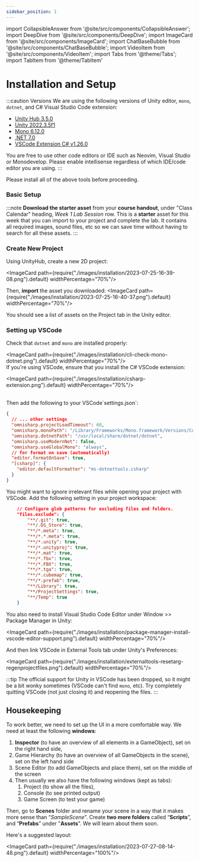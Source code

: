 ```yaml
---
sidebar_position: 1
---
```


import CollapsibleAnswer from '@site/src/components/CollapsibleAnswer';
import DeepDive from '@site/src/components/DeepDive';
import ImageCard from '@site/src/components/ImageCard';
import ChatBaseBubble from '@site/src/components/ChatBaseBubble';
import VideoItem from '@site/src/components/VideoItem';
import Tabs from '@theme/Tabs';
import TabItem from '@theme/TabItem'

# Installation and Setup

:::caution Versions
We are using the following versions of Unity editor, `mono`, `dotnet`, and C# Visual Studio Code extension:

- [Unity Hub 3.5.0](https://unity.com/download)
- [Unity 2022.3.5f1](https://unity.com/releases/editor/whats-new/2022.3.5)
- [Mono 6.12.0 ](https://www.mono-project.com/download/stable/)
- [.NET 7.0](https://dotnet.microsoft.com/en-us/download)
- [VSCode Extension C# v1.26.0](https://marketplace.visualstudio.com/items?itemName=ms-dotnettools.csharp)

You are free to use other code editors or IDE such as Neovim, Visual Studio or Monodevelop. Please enable intellisense regardless of which IDE/code editor you are using.
:::

Please install all of the above tools before proceeding.

### Basic Setup

:::note
**Download the starter asset** from your **course handout**, under "Class Calendar" heading, _Week 1 Lab Session_ row. This is a **starter** asset for this week that you can import to your project and complete the lab. It contains all required images, sound files, etc so we can save time without having to search for all these assets.
:::

### Create New Project

Using UnityHub, create a new 2D project:

<ImageCard path={require("./images/installation/2023-07-25-16-39-08.png").default} widthPercentage="70%"/>

Then, **import** the asset you downloaded:
<ImageCard path={require("./images/installation/2023-07-25-16-40-37.png").default} widthPercentage="70%"/>

You should see a list of assets on the Project tab in the Unity editor.

### Setting up VSCode

Check that `dotnet` and `mono` are installed properly:

<ImageCard path={require("./images/installation/cli-check-mono-dotnet.png").default} widthPercentage="70%"/>
<br/>
If you're using VSCode, ensure that you install the C# VSCode extension:

<ImageCard path={require("./images/installation/csharp-extension.png").default} widthPercentage="70%"/>

<br/>
Then add the following to your VSCode`settings.json`:

```json title="[other path]/Code/Usersettings.json"
{
  // ... other settings
  "omnisharp.projectLoadTimeout": 60,
  "omnisharp.monoPath": "/Library/Frameworks/Mono.framework/Versions/Current",
  "omnisharp.dotnetPath": "/usr/local/share/dotnet/dotnet",
  "omnisharp.useModernNet": false,
  "omnisharp.useGlobalMono": "always",
  // for format on save (automatically)
  "editor.formatOnSave": true,
  "[csharp]": {
    "editor.defaultFormatter": "ms-dotnettools.csharp"
  }
}
```

You might want to ignore irrelevant files while opening your project with VSCode. Add the following setting in your project workspace:

```json title=".vscode/settings.json"
    // Configure glob patterns for excluding files and folders.
    "files.exclude": {
        "**/.git": true,
        "**/.DS_Store": true,
        "**/*.meta": true,
        "**/*.*.meta": true,
        "**/*.unity": true,
        "**/*.unityproj": true,
        "**/*.mat": true,
        "**/*.fbx": true,
        "**/*.FBX": true,
        "**/*.tga": true,
        "**/*.cubemap": true,
        "**/*.prefab": true,
        "**/Library": true,
        "**/ProjectSettings": true,
        "**/Temp": true
    }
```

You also need to install Visual Studio Code Editor under Window >> Package Manager in Unity:

<ImageCard path={require("./images/installation/package-manager-install-vscode-editor-support.png").default} widthPercentage="70%"/>

And then link VSCode in External Tools tab under Unity's Preferences:

<ImageCard path={require("./images/installation/externaltools-resetarg-regenprojectfiles.png").default} widthPercentage="70%"/>
<br/>

:::tip
The official support for Unity in VSCode has been dropped, so it might be a bit wonky sometimes (VSCode can't find `mono`, etc). Try completely quitting VSCode (<span className="orange-bold">not just closing it</span>) and reopening the files.
:::

## Housekeeping

To work better, we need to set up the UI in a more comfortable way. We need at least the following **windows**:

1.  **Inspector** (to have an overview of all elements in a GameObject), set on the right hand side,
2.  Game Hierarchy (to have an overview of all GameObjects in the scene), set on the left hand side
3.  Scene Editor (to add GameObjects and place them), set on the middle of the screen
4.  Then usually we also have the following windows (kept as tabs):
    1.  Project (to show all the files),
    2.  Console (to see printed output)
    3.  Game Screen (to test your game)

Then, go to **Scenes** folder and rename your scene in a way that it makes more sense than “_SampleScene_”. Create **two more folders** called “**Scripts**”, and “**Prefabs**” under "**Assets**". We will learn about them soon.

Here's a suggested layout:

<ImageCard path={require("./images/installation/2023-07-27-08-14-48.png").default} widthPercentage="100%"/>
